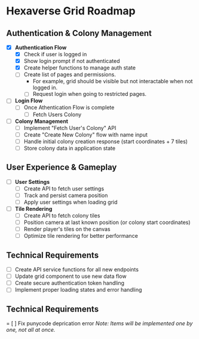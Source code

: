 # Hexaverse Grid Roadmap

## Authentication & Colony Management

- [x] **Authentication Flow**
  - [x] Check if user is logged in
  - [x] Show login prompt if not authenticated
  - [x] Create helper functions to manage auth state
  - [ ] Create list of pages and permissions.
    - For example, grid should be visible but not interactable when not logged in.
    - [ ] Request login when going to restricted pages.

- [ ] **Login Flow**
  - [ ] Once Athentication Flow is complete
    - [ ] Fetch Users Colony

- [ ] **Colony Management**
  - [ ] Implement "Fetch User's Colony" API
  - [ ] Create "Create New Colony" flow with name input
  - [ ] Handle initial colony creation response (start coordinates + 7 tiles)
  - [ ] Store colony data in application state

## User Experience & Gameplay

- [ ] **User Settings**
  - [ ] Create API to fetch user settings
  - [ ] Track and persist camera position
  - [ ] Apply user settings when loading grid

- [ ] **Tile Rendering**
  - [ ] Create API to fetch colony tiles
  - [ ] Position camera at last known position (or colony start coordinates)
  - [ ] Render player's tiles on the canvas
  - [ ] Optimize tile rendering for better performance

## Technical Requirements

- [ ] Create API service functions for all new endpoints
- [ ] Update grid component to use new data flow
- [ ] Create secure authentication token handling
- [ ] Implement proper loading states and error handling

## Technical Requirements
= [ ] Fix punycode deprication error
*Note: Items will be implemented one by one, not all at once.* 